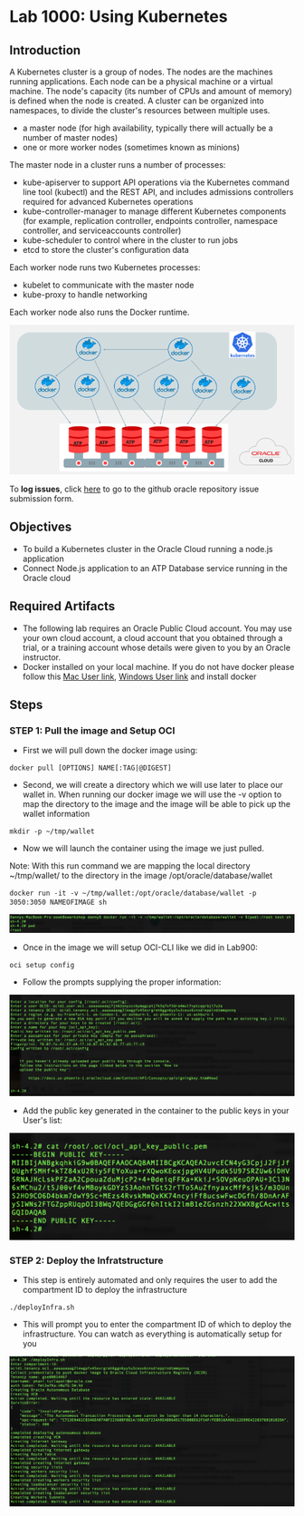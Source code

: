 # Lab 1000: Using Kubernetes

## Introduction

A Kubernetes cluster is a group of nodes. The nodes are the machines running applications. Each node can be a physical machine or a virtual machine. The node's capacity (its number of CPUs and amount of memory) is defined when the node is created. A cluster can be organized into namespaces, to divide the cluster's resources between multiple uses.

- a master node (for high availability, typically there will actually be a number of master nodes)
- one or more worker nodes (sometimes known as minions)

The master node in a cluster runs a number of processes:

- kube-apiserver to support API operations via the Kubernetes command line tool (kubectl) and the REST API, and includes admissions controllers required for advanced Kubernetes operations
- kube-controller-manager to manage different Kubernetes components (for example, replication controller, endpoints controller, namespace controller, and serviceaccounts controller)
- kube-scheduler to control where in the cluster to run jobs
- etcd to store the cluster's configuration data

Each worker node runs two Kubernetes processes:

- kubelet to communicate with the master node
- kube-proxy to handle networking

Each worker node also runs the Docker runtime.

![](./images/800/Picture300.png)


To **log issues**, click [here](https://github.com/cloudsolutionhubs/autonomous-transaction-processing/issues/new) to go to the github oracle repository issue submission form.

## Objectives

- To build a Kubernetes cluster in the Oracle Cloud running a node.js application
- Connect Node.js application to an ATP Database service running in the Oracle cloud

## Required Artifacts

-   The following lab requires an Oracle Public Cloud account. You may use your own cloud account, a cloud account that you obtained through a trial, or a training account whose details were given to you by an Oracle instructor.
- Docker installed on your local machine. If you do not have docker please follow this [Mac User link](https://docs.docker.com/docker-for-mac/install/), [Windows User link](https://docs.docker.com/docker-for-windows/install/) and install docker

## Steps

### **STEP 1: Pull the image and Setup OCI**

- First we will pull down the docker image using:


```
docker pull [OPTIONS] NAME[:TAG|@DIGEST]
```

- Second, we will create a directory which we will use later to place our wallet in. When running our docker image we will use the -v option to map the directory to the image and the image will be able to pick up the wallet information

```
mkdir -p ~/tmp/wallet
```

- Now we will launch the container using the image we just pulled.

Note: With this run command we are mapping the local directory ~/tmp/wallet/ to the directory in the image /opt/oracle/database/wallet

```
docker run -it -v ~/tmp/wallet:/opt/oracle/database/wallet -p 3050:3050 NAMEOFIMAGE sh
```

![](./images/1000/lab1000-1.png)

- Once in the image we will setup OCI-CLI like we did in Lab900:

```
oci setup config
```

- Follow the prompts supplying the proper information:

![](./images/1000/lab1000-2.png)

- Add the public key generated in the container to the public keys in your User's list:

![](./images/1000/lab1000-3.png)


### **STEP 2: Deploy the Infratstructure**

- This step is entirely automated and only requires the user to add the compartment ID to deploy the infrastructure

```
./deployInfra.sh
```

- This will prompt you to enter the compartment ID of which to deploy the infrastructure. You can watch as everything is automatically setup for you

![](./images/1000/lab1000-4.png)





